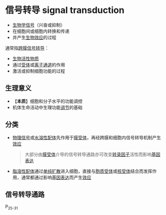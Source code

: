 # 信号转导 signal transduction

- [生物学信号](生物学信号.md)（兴奋或抑制）
- 在细胞间或细胞内转换和传递
- 并产生[生物效应](生物效应.md)的过程

通常指[跨膜信号转导](跨膜信号转导.md)：

- [生物活性物质](生物活性物质.md)
- 通过[受体](受体.md)或[离子通道](离子通道.md)的作用
- 激活或抑制细胞功能的过程

## 生理意义

- 【**本质**】细胞和分子水平的功能调控
- 机体生命活动中生理功能[调节](调节.md)的基础

## 分类

- [物理信号](物理信号.md)或[水溶性配体](配体.md#水溶性配体)先作用于[膜受体](膜受体.md)，再经跨膜和细胞内信号转导机制产生[效应](生物效应.md)
  > 大部分由[膜受体](膜受体.md)介导的信号转导通路亦可改变[转录因子](转录因子.md)活性而影响[基因表达](基因表达.md)
- [脂溶性配体](配体.md#脂溶性配体)通过[单纯扩散](单纯扩散.md)进入细胞，直接与[胞质受体](胞质受体.md)或[核受体](核受体.md)结合而发挥作用，通常都通过影响[基因表达](基因表达.md)而产生[效应](生物效应.md)

## 信号转导通路

<!-- :TODO: -->

P<sub>25-31</sub>
